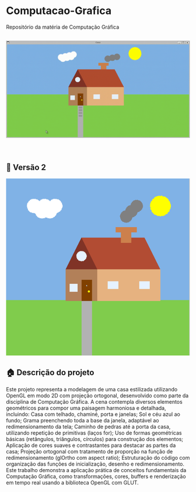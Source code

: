 # Computacao-Grafica
Repositório da matéria de Computação Gráfica

![Animação da casinha](./assets/4txb2t1.gif)
---
&nbsp;

## 🧱 Versão 2 
![Imagem casinha versão 2](./assets/entrega2.png)

## 🏠 Descrição do projeto
Este projeto representa a modelagem de uma casa estilizada utilizando OpenGL em modo 2D com projeção ortogonal, desenvolvido como parte da disciplina de Computação Gráfica. A cena contempla diversos elementos geométricos para compor uma paisagem harmoniosa e detalhada, incluindo:
Casa com telhado, chaminé, porta e janelas;
Sol e céu azul ao fundo;
Grama preenchendo toda a base da janela, adaptável ao redimensionamento da tela;
Caminho de pedras até a porta da casa, utilizando repetição de primitivas (laços for);
Uso de formas geométricas básicas (retângulos, triângulos, círculos) para construção dos elementos;
Aplicação de cores suaves e contrastantes para destacar as partes da casa;
Projeção ortogonal com tratamento de proporção na função de redimensionamento (glOrtho com aspect ratio);
Estruturação do código com organização das funções de inicialização, desenho e redimensionamento.
Este trabalho demonstra a aplicação prática de conceitos fundamentais da Computação Gráfica, como transformações, cores, buffers e renderização em tempo real usando a biblioteca OpenGL com GLUT.